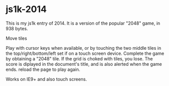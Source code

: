js1k-2014
=========

This is my js1k entry of 2014. It is a version of the popular "2048" game, in 938 bytes.

Move tiles 

Play with cursor keys when available, or by touching the two middle tiles in the top/right/bottom/left set if on a touch screen device. Complete the game by obtaining a "2048" tile. If the grid is choked with tiles, you lose.
The score is diplayed in the document's title, and is also alerted when the game ends. reload the page to play again.

Works on IE9+ and also touch screens.

